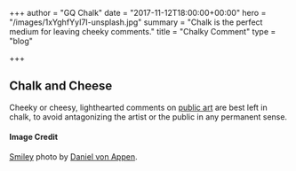 +++
author = "GQ Chalk"
date = "2017-11-12T18:00:00+00:00"
hero = "/images/1xYghfYyI7I-unsplash.jpg"
summary = "Chalk is the perfect medium for leaving cheeky comments."
title = "Chalky Comment"
type = "blog"

+++
## Chalk and Cheese

Cheeky or cheesy, lighthearted comments on [public art](../sidewalk-art/) are best left in chalk, to avoid antagonizing the artist or the public in any permanent sense.

#### Image Credit

[Smiley](https://unsplash.com/photos/1xYghfYyI7I) photo by [Daniel von Appen](https://unsplash.com/@daniel_von_appen).